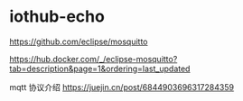# iothub-echo

https://github.com/eclipse/mosquitto

https://hub.docker.com/_/eclipse-mosquitto?tab=description&page=1&ordering=last_updated

mqtt 协议介绍
https://juejin.cn/post/6844903696317284359
